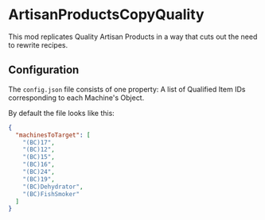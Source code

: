 # ArtisanProductsCopyQuality

This mod replicates Quality Artisan Products in a way that cuts out the need to rewrite recipes.

## Configuration

The `config.json` file consists of one property: A list of Qualified Item IDs corresponding to each Machine's Object.

By default the file looks like this:
```json
{
  "machinesToTarget": [
    "(BC)17",
    "(BC)12",
    "(BC)15",
    "(BC)16",
    "(BC)24",
    "(BC)19",
    "(BC)Dehydrator",
    "(BC)FishSmoker"
  ]
}
```